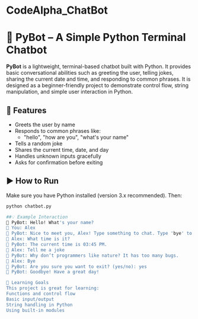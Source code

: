 # CodeAlpha_ChatBot
# 🤖 PyBot – A Simple Python Terminal Chatbot

**PyBot** is a lightweight, terminal-based chatbot built with Python. It provides basic conversational abilities such as greeting the user, telling jokes, sharing the current date and time, and responding to common phrases. It is designed as a beginner-friendly project to demonstrate control flow, string manipulation, and simple user interaction in Python.

## 🧠 Features
- Greets the user by name
- Responds to common phrases like:
  - "hello", "how are you", "what's your name"
- Tells a random joke
- Shares the current time, date, and day
- Handles unknown inputs gracefully
- Asks for confirmation before exiting

## ▶️ How to Run
Make sure you have Python installed (version 3.x recommended). Then:

```bash
python chatbot.py

##💡 Example Interaction
🤖 PyBot: Hello! What's your name?
🧑 You: Alex
🤖 PyBot: Nice to meet you, Alex! Type something to chat. Type 'bye' to exit.
🧑 Alex: What time is it?
🤖 PyBot: The current time is 03:45 PM.
🧑 Alex: Tell me a joke
🤖 PyBot: Why don’t programmers like nature? It has too many bugs.
🧑 Alex: Bye
🤖 PyBot: Are you sure you want to exit? (yes/no): yes
🤖 PyBot: Goodbye! Have a great day!

📘 Learning Goals
This project is great for learning:
Functions and control flow
Basic input/output
String handling in Python
Using built-in modules
